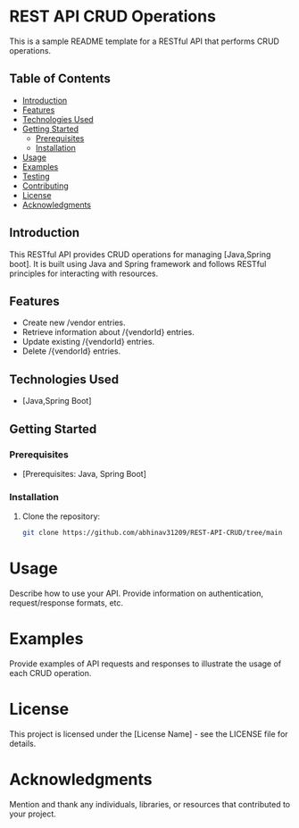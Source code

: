 # REST API CRUD Operations

This is a sample README template for a RESTful API that performs CRUD operations.

## Table of Contents

- [Introduction](#introduction)
- [Features](#features)
- [Technologies Used](#technologies-used)
- [Getting Started](#getting-started)
  - [Prerequisites](#prerequisites)
  - [Installation](#installation)
- [Usage](#usage)
- [Examples](#examples)
- [Testing](#testing)
- [Contributing](#contributing)
- [License](#license)
- [Acknowledgments](#acknowledgments)

## Introduction

This RESTful API provides CRUD operations for managing [Java,Spring boot]. It is built using Java and Spring framework and follows RESTful principles for interacting with resources.

## Features

- Create new /vendor entries.
- Retrieve information about /{vendorId} entries.
- Update existing /{vendorId} entries.
- Delete /{vendorId} entries.

## Technologies Used

- [Java,Spring Boot]


## Getting Started

### Prerequisites

- [Prerequisites: Java, Spring Boot]

### Installation

1. Clone the repository:

   ```bash
   git clone https://github.com/abhinav31209/REST-API-CRUD/tree/main

# Usage

Describe how to use your API. Provide information on authentication, request/response formats, etc.


# Examples

Provide examples of API requests and responses to illustrate the usage of each CRUD operation.


# License

This project is licensed under the [License Name] - see the LICENSE file for details.

# Acknowledgments

Mention and thank any individuals, libraries, or resources that contributed to your project.
